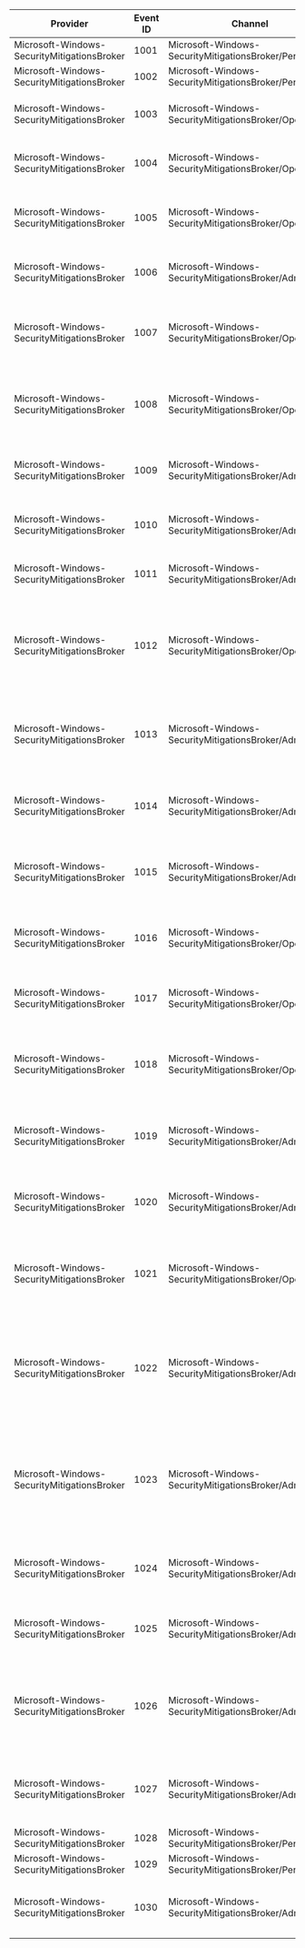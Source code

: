 Provider                                     |  Event ID  |  Channel                                                  |  Message
---------------------------------------------|------------|-----------------------------------------------------------|---------------------------------------------------------------------------------------------------------------------------------------------------------------------------------------------------------------
Microsoft-Windows-SecurityMitigationsBroker  |  1001      |  Microsoft-Windows-SecurityMitigationsBroker/Perf         |
Microsoft-Windows-SecurityMitigationsBroker  |  1002      |  Microsoft-Windows-SecurityMitigationsBroker/Perf         |
Microsoft-Windows-SecurityMitigationsBroker  |  1003      |  Microsoft-Windows-SecurityMitigationsBroker/Operational  |  Failed to get the COM call context. AdapterId={DriverId}, ErrorCode={ErrorCode}
Microsoft-Windows-SecurityMitigationsBroker  |  1004      |  Microsoft-Windows-SecurityMitigationsBroker/Operational  |  Failed to get the calling process information. AdapterId={DriverId}, ErrorCode={ErrorCode}
Microsoft-Windows-SecurityMitigationsBroker  |  1005      |  Microsoft-Windows-SecurityMitigationsBroker/Operational  |  Failed to get the DX adapter driver capabilities. AdapterId={DriverId}, ErrorCode={ErrorCode}
Microsoft-Windows-SecurityMitigationsBroker  |  1006      |  Microsoft-Windows-SecurityMitigationsBroker/Admin        |  ACG status of the DX adapter driver, AdapterId={DriverId}, capability={ACGState}
Microsoft-Windows-SecurityMitigationsBroker  |  1007      |  Microsoft-Windows-SecurityMitigationsBroker/Operational  |  Failed to get the mitigation status of the calling proces. AdapterId={DriverId}, ProcessId={ProcessId}, ErrorCode={ErrorCode}
Microsoft-Windows-SecurityMitigationsBroker  |  1008      |  Microsoft-Windows-SecurityMitigationsBroker/Operational  |  Failed to set the mitigation status of the calling proces. AdapterId={DriverId}, ProcessId={ProcessId}, ErrorCode={ErrorCode}
Microsoft-Windows-SecurityMitigationsBroker  |  1009      |  Microsoft-Windows-SecurityMitigationsBroker/Admin        |  Calling process ACG status, AdapterId={DriverId}, ProcessId={ProcessId}, ACG status={ACGState}
Microsoft-Windows-SecurityMitigationsBroker  |  1010      |  Microsoft-Windows-SecurityMitigationsBroker/Admin        |  Calling process is in ACG telemetry mode. AdapterId={DriverId}, ProcessId={ProcessId}
Microsoft-Windows-SecurityMitigationsBroker  |  1011      |  Microsoft-Windows-SecurityMitigationsBroker/Admin        |  Calling process is not in an AppContainer. Driver={DriverId}, ProcessId={ProcessId}
Microsoft-Windows-SecurityMitigationsBroker  |  1012      |  Microsoft-Windows-SecurityMitigationsBroker/Operational  |  Failed to adjust the calling process ACG status for the reported DX adapter change event. AdapterId={DriverId}, ProcessId={ProcessId}, ErrorCode={ErrorCode}
Microsoft-Windows-SecurityMitigationsBroker  |  1013      |  Microsoft-Windows-SecurityMitigationsBroker/Admin        |  Finished applying the security protection policies for the reported DX adapter change event. AdapterId={DriverId}, ProcessId={ProcessId}
Microsoft-Windows-SecurityMitigationsBroker  |  1014      |  Microsoft-Windows-SecurityMitigationsBroker/Admin        |  Calling process does not have ACG turned on. AdapterId={DriverId}, ProcessId={ProcessId}
Microsoft-Windows-SecurityMitigationsBroker  |  1015      |  Microsoft-Windows-SecurityMitigationsBroker/Admin        |  ACG will be turned off for the calling process due to unsupportive DX adapter driver. AdapterId={DriverId}, ProcessId={ProcessId}
Microsoft-Windows-SecurityMitigationsBroker  |  1016      |  Microsoft-Windows-SecurityMitigationsBroker/Operational  |  Failed to create the DX object factory. AdapterId={DriverId}, ProcessId={ProcessId}, ErrorCode={ErrorCode}
Microsoft-Windows-SecurityMitigationsBroker  |  1017      |  Microsoft-Windows-SecurityMitigationsBroker/Operational  |  Failed to enumerate the DX adapters. AdapterId={DriverId}, ProcessId={ProcessId}, ErrorCode={ErrorCode}
Microsoft-Windows-SecurityMitigationsBroker  |  1018      |  Microsoft-Windows-SecurityMitigationsBroker/Operational  |  Failed to query the descriptor for the adapter id. AdapterId={DriverId}, ProcessId={ProcessId}, ErrorCode={ErrorCode}
Microsoft-Windows-SecurityMitigationsBroker  |  1019      |  Microsoft-Windows-SecurityMitigationsBroker/Admin        |  Enumerated a DX adapter. AdapterId={DriverId1}, enumerated AdapterId={DriverId2}, ProcessId={ProcessId}
Microsoft-Windows-SecurityMitigationsBroker  |  1020      |  Microsoft-Windows-SecurityMitigationsBroker/Admin        |  Calling process uses the software rendering adapter. Driver={DriverId}, ProcessId={ProcessId}
Microsoft-Windows-SecurityMitigationsBroker  |  1021      |  Microsoft-Windows-SecurityMitigationsBroker/Operational  |  Failed to query the IDXGIAdapter2 interface from the enumerated adapter. AdapterId={DriverId}, ProcessId={ProcessId}, ErrorCode={ErrorCode}
Microsoft-Windows-SecurityMitigationsBroker  |  1022      |  Microsoft-Windows-SecurityMitigationsBroker/Admin        |  Encountered a DX adapter that does not support ACG. Description:{Description}, VendorId:{VendorId}, DeviceId:{DeviceId}, AdapterId={DriverId}, ProcessId={ProcessId}
Microsoft-Windows-SecurityMitigationsBroker  |  1023      |  Microsoft-Windows-SecurityMitigationsBroker/Admin        |  Forced ACG on the DX Adapter which uses a WDDM 2.0 and above driver from a supported vendor. Description:{Description}, VendorId:{VendorId}, DeviceId:{DeviceId}, AdapterId={DriverId}, ProcessId={ProcessId}
Microsoft-Windows-SecurityMitigationsBroker  |  1024      |  Microsoft-Windows-SecurityMitigationsBroker/Admin        |  Calling process does not allow remote ACG downgrade. AdapterId={DriverId}, ProcessId={ProcessId}
Microsoft-Windows-SecurityMitigationsBroker  |  1025      |  Microsoft-Windows-SecurityMitigationsBroker/Admin        |  Remote downgrade is disabled through settings. AdapterId={DriverId}, ProcessId={ProcessId}
Microsoft-Windows-SecurityMitigationsBroker  |  1026      |  Microsoft-Windows-SecurityMitigationsBroker/Admin        |  Non-primary adapter ID is supplied. Description:{Description}, VendorId:{VendorId}, DeviceId:{DeviceId}, AdapterId={DriverId}, ProcessId={ProcessId}
Microsoft-Windows-SecurityMitigationsBroker  |  1027      |  Microsoft-Windows-SecurityMitigationsBroker/Admin        |  Remote downgrade is rejected since software rendering only policy is set. AdapterId={DriverId}, ProcessId={ProcessId}
Microsoft-Windows-SecurityMitigationsBroker  |  1028      |  Microsoft-Windows-SecurityMitigationsBroker/Perf         |
Microsoft-Windows-SecurityMitigationsBroker  |  1029      |  Microsoft-Windows-SecurityMitigationsBroker/Perf         |
Microsoft-Windows-SecurityMitigationsBroker  |  1030      |  Microsoft-Windows-SecurityMitigationsBroker/Admin        |  DisableAcgEnforcement is not enabled on current architecture. ModuleName={ModuleName}